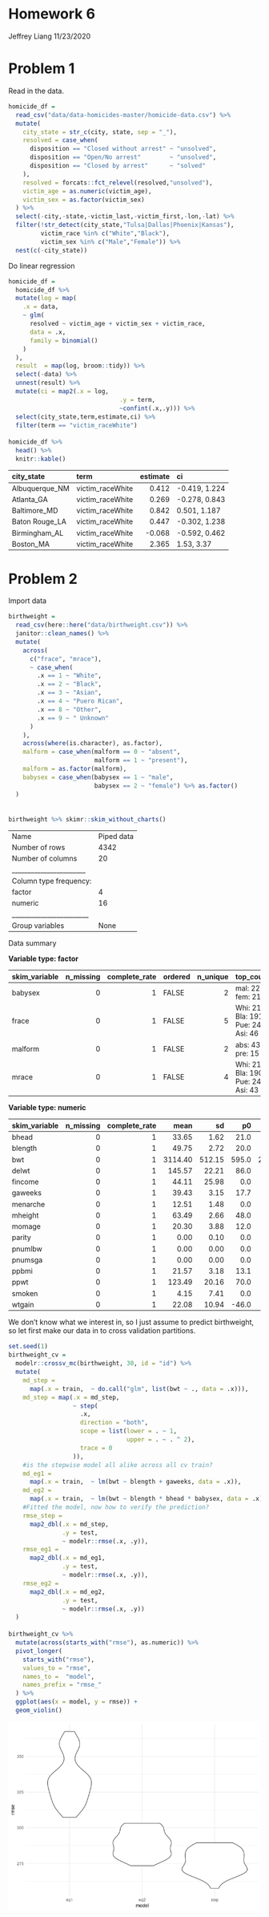 Homework 6
================
Jeffrey Liang
11/23/2020

# Problem 1

Read in the data.

``` r
homicide_df = 
  read_csv("data/data-homicides-master/homicide-data.csv") %>% 
  mutate(
    city_state = str_c(city, state, sep = "_"),
    resolved = case_when(
      disposition == "Closed without arrest" ~ "unsolved",
      disposition == "Open/No arrest"        ~ "unsolved",
      disposition == "Closed by arrest"      ~ "solved"
    ),
    resolved = forcats::fct_relevel(resolved,"unsolved"),
    victim_age = as.numeric(victim_age),
    victim_sex = as.factor(victim_sex)
  ) %>% 
  select(-city,-state,-victim_last,-victim_first,-lon,-lat) %>% 
  filter(!str_detect(city_state,"Tulsa|Dallas|Phoenix|Kansas"),
         victim_race %in% c("White","Black"),
         victim_sex %in% c("Male","Female")) %>% 
  nest(c(-city_state))
```

Do linear regression

``` r
homicide_df =
  homicide_df %>%
  mutate(log = map(
    .x = data,
    ~ glm(
      resolved ~ victim_age + victim_sex + victim_race,
      data = .x,
      family = binomial()
    )
  ),
  result  = map(log, broom::tidy)) %>% 
  select(-data) %>% 
  unnest(result) %>% 
  mutate(ci = map2(.x = log,
                               .y = term,
                               ~confint(.x,.y))) %>% 
  select(city_state,term,estimate,ci) %>% 
  filter(term == "victim_raceWhite")

homicide_df %>% 
  head() %>% 
  knitr::kable()
```

| city\_state     | term              | estimate | ci             |
| :-------------- | :---------------- | -------: | :------------- |
| Albuquerque\_NM | victim\_raceWhite |    0.412 | \-0.419, 1.224 |
| Atlanta\_GA     | victim\_raceWhite |    0.269 | \-0.278, 0.843 |
| Baltimore\_MD   | victim\_raceWhite |    0.842 | 0.501, 1.187   |
| Baton Rouge\_LA | victim\_raceWhite |    0.447 | \-0.302, 1.238 |
| Birmingham\_AL  | victim\_raceWhite |  \-0.068 | \-0.592, 0.462 |
| Boston\_MA      | victim\_raceWhite |    2.365 | 1.53, 3.37     |

# Problem 2

Import data

``` r
birthweight =
  read_csv(here::here("data/birthweight.csv")) %>%
  janitor::clean_names() %>%
  mutate(
    across(
      c("frace", "mrace"),
      ~ case_when(
        .x == 1 ~ "White",
        .x == 2 ~ "Black",
        .x == 3 ~ "Asian",
        .x == 4 ~ "Puero Rican",
        .x == 8 ~ "Other",
        .x == 9 ~ " Unknown"
      )
    ),
    across(where(is.character), as.factor),
    malform = case_when(malform == 0 ~ "absent",
                        malform == 1 ~ "present"),
    malform = as.factor(malform),
    babysex = case_when(babysex == 1 ~ "male",
                        babysex == 2 ~ "female") %>% as.factor()
  )


birthweight %>% skimr::skim_without_charts()
```

|                                                  |            |
| :----------------------------------------------- | :--------- |
| Name                                             | Piped data |
| Number of rows                                   | 4342       |
| Number of columns                                | 20         |
| \_\_\_\_\_\_\_\_\_\_\_\_\_\_\_\_\_\_\_\_\_\_\_   |            |
| Column type frequency:                           |            |
| factor                                           | 4          |
| numeric                                          | 16         |
| \_\_\_\_\_\_\_\_\_\_\_\_\_\_\_\_\_\_\_\_\_\_\_\_ |            |
| Group variables                                  | None       |

Data summary

**Variable type: factor**

| skim\_variable | n\_missing | complete\_rate | ordered | n\_unique | top\_counts                             |
| :------------- | ---------: | -------------: | :------ | --------: | :-------------------------------------- |
| babysex        |          0 |              1 | FALSE   |         2 | mal: 2230, fem: 2112                    |
| frace          |          0 |              1 | FALSE   |         5 | Whi: 2123, Bla: 1911, Pue: 248, Asi: 46 |
| malform        |          0 |              1 | FALSE   |         2 | abs: 4327, pre: 15                      |
| mrace          |          0 |              1 | FALSE   |         4 | Whi: 2147, Bla: 1909, Pue: 243, Asi: 43 |

**Variable type: numeric**

| skim\_variable | n\_missing | complete\_rate |    mean |     sd |     p0 |    p25 |    p50 |    p75 |   p100 |
| :------------- | ---------: | -------------: | ------: | -----: | -----: | -----: | -----: | -----: | -----: |
| bhead          |          0 |              1 |   33.65 |   1.62 |   21.0 |   33.0 |   34.0 |   35.0 |   41.0 |
| blength        |          0 |              1 |   49.75 |   2.72 |   20.0 |   48.0 |   50.0 |   51.0 |   63.0 |
| bwt            |          0 |              1 | 3114.40 | 512.15 |  595.0 | 2807.0 | 3132.5 | 3459.0 | 4791.0 |
| delwt          |          0 |              1 |  145.57 |  22.21 |   86.0 |  131.0 |  143.0 |  157.0 |  334.0 |
| fincome        |          0 |              1 |   44.11 |  25.98 |    0.0 |   25.0 |   35.0 |   65.0 |   96.0 |
| gaweeks        |          0 |              1 |   39.43 |   3.15 |   17.7 |   38.3 |   39.9 |   41.1 |   51.3 |
| menarche       |          0 |              1 |   12.51 |   1.48 |    0.0 |   12.0 |   12.0 |   13.0 |   19.0 |
| mheight        |          0 |              1 |   63.49 |   2.66 |   48.0 |   62.0 |   63.0 |   65.0 |   77.0 |
| momage         |          0 |              1 |   20.30 |   3.88 |   12.0 |   18.0 |   20.0 |   22.0 |   44.0 |
| parity         |          0 |              1 |    0.00 |   0.10 |    0.0 |    0.0 |    0.0 |    0.0 |    6.0 |
| pnumlbw        |          0 |              1 |    0.00 |   0.00 |    0.0 |    0.0 |    0.0 |    0.0 |    0.0 |
| pnumsga        |          0 |              1 |    0.00 |   0.00 |    0.0 |    0.0 |    0.0 |    0.0 |    0.0 |
| ppbmi          |          0 |              1 |   21.57 |   3.18 |   13.1 |   19.5 |   21.0 |   22.9 |   46.1 |
| ppwt           |          0 |              1 |  123.49 |  20.16 |   70.0 |  110.0 |  120.0 |  134.0 |  287.0 |
| smoken         |          0 |              1 |    4.15 |   7.41 |    0.0 |    0.0 |    0.0 |    5.0 |   60.0 |
| wtgain         |          0 |              1 |   22.08 |  10.94 | \-46.0 |   15.0 |   22.0 |   28.0 |   89.0 |

We don’t know what we interest in, so I just assume to predict
birthweight, so let first make our data in to cross validation
partitions.

``` r
set.seed(1)
birthweight_cv =
  modelr::crossv_mc(birthweight, 30, id = "id") %>%
  mutate(
    md_step =
      map(.x = train,  ~ do.call("glm", list(bwt ~ ., data = .x))),
    md_step = map(.x = md_step,
                  ~ step(
                    .x,
                    direction = "both",
                    scope = list(lower = . ~ 1,
                                 upper = . ~ . ^ 2),
                    trace = 0
                  )),
    #is the stepwise model all alike across all cv train?
    md_eg1 =
      map(.x = train,  ~ lm(bwt ~ blength + gaweeks, data = .x)),
    md_eg2 =
      map(.x = train,  ~ lm(bwt ~ blength * bhead * babysex, data = .x)),
    #Fitted the model, now how to verify the prediction?
    rmse_step =
      map2_dbl(.x = md_step,
               .y = test,
               ~ modelr::rmse(.x, .y)),
    rmse_eg1 =
      map2_dbl(.x = md_eg1,
               .y = test,
               ~ modelr::rmse(.x, .y)),
    rmse_eg2 =
      map2_dbl(.x = md_eg2,
               .y = test,
               ~ modelr::rmse(.x, .y))
  )

birthweight_cv %>%
  mutate(across(starts_with("rmse"), as.numeric)) %>%
  pivot_longer(
    starts_with("rmse"),
    values_to = "rmse",
    names_to =  "model",
    names_prefix = "rmse_"
  ) %>%
  ggplot(aes(x = model, y = rmse)) +
  geom_violin()
```

![](p8105_hw6_zl2974_files/figure-gfm/unnamed-chunk-4-1.png)<!-- -->
